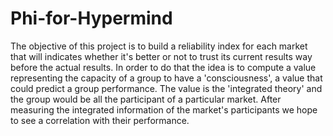 # Phi-for-Hypermind

The objective of this project is to build a reliability index for each market that will indicates whether it's
better or not to trust its current results way before the actual results. In order to do that the idea is to
compute a value representing the capacity of a group to have a 'consciousness', a value that could predict
a group performance. The value is the 'integrated theory' and the group would be all the participant of a
particular market. After measuring the integrated information of the market's participants we hope to see
a correlation with their performance.
